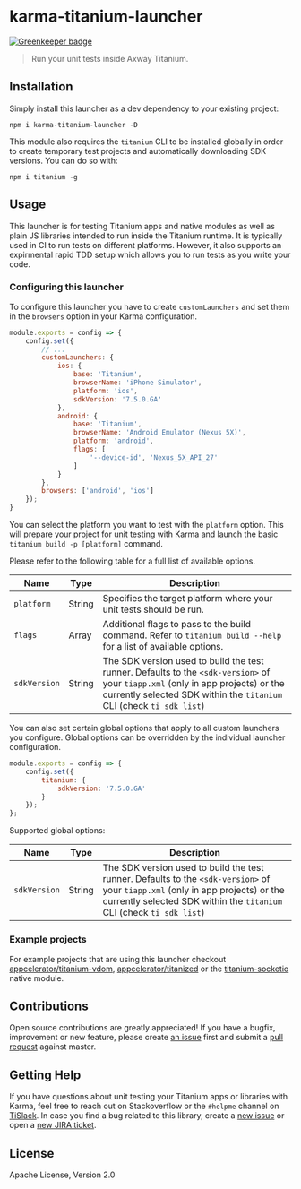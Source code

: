 # karma-titanium-launcher

[![Greenkeeper badge](https://badges.greenkeeper.io/appcelerator/karma-titanium-launcher.svg)](https://greenkeeper.io/)

> Run your unit tests inside Axway Titanium.

## Installation

Simply install this launcher as a dev dependency to your existing project:
```
npm i karma-titanium-launcher -D
```

This module also requires the `titanium` CLI to be installed globally in order to create temporary test projects and automatically downloading SDK versions. You can do so with:
```
npm i titanium -g
```

## Usage

This launcher is for testing Titanium apps and native modules as well as plain JS libraries intended to run inside the Titanium runtime. It is typically used in CI to run tests on different platforms. However, it also supports an expirmental rapid TDD setup which allows you to run tests as you write your code.

### Configuring this launcher

To configure this launcher you have to create `customLaunchers` and set them in the `browsers` option in your Karma configuration.

```js
module.exports = config => {
    config.set({
        // ...
        customLaunchers: {
            ios: {
                base: 'Titanium',
                browserName: 'iPhone Simulator',
                platform: 'ios',
                sdkVersion: '7.5.0.GA'
            },
            android: {
                base: 'Titanium',
                browserName: 'Android Emulator (Nexus 5X)',
                platform: 'android',
                flags: [
                    '--device-id', 'Nexus_5X_API_27'
                ]
            }
        },
        browsers: ['android', 'ios']
    });
}
```

You can select the platform you want to test with the `platform` option. This will prepare your project for unit testing with Karma and launch the basic `titanium build -p [platform]` command.

Please refer to the following table for a full list of available options.

| Name  | Type | Description |
| --- | --- | --- |
| `platform`  | String | Specifies the target platform where your unit tests should be run.  |
| `flags` | Array | Additional flags to pass to the build command. Refer to `titanium build --help` for a list of available options.  |
| `sdkVersion` | String | The SDK version used to build the test runner. Defaults to the `<sdk-version>` of your `tiapp.xml` (only in app projects) or the currently selected SDK within the `titanium` CLI (check `ti sdk list`) |

You can also set certain global options that apply to all custom launchers you configure. Global options can be overridden by the individual launcher configuration.

```js
module.exports = config => {
    config.set({
        titanium: {
            sdkVersion: '7.5.0.GA'
        }
    });
};
```

Supported global options:

| Name  | Type | Description |
| --- | --- | --- |
| `sdkVersion` | String | The SDK version used to build the test runner. Defaults to the `<sdk-version>` of your `tiapp.xml` (only in app projects) or the currently selected SDK within the `titanium` CLI (check `ti sdk list`) |

### Example projects

For example projects that are using this launcher checkout [appcelerator/titanium-vdom](https://github.com/appcelerator/titanium-vdom), [appcelerator/titanized](https://github.com/appcelerator/titanized) or the [titanium-socketio](https://github.com/appcelerator-modules/titanium-socketio) native module.

## Contributions

Open source contributions are greatly appreciated! If you have a bugfix, improvement or new feature, please create
[an issue](https://github.com/appcelerator/karma-titanium-launcher/issues/new) first and submit a [pull request](https://github.com/appcelerator/karma-titanium-launcher/pulls/new) against master.

## Getting Help

If you have questions about unit testing your Titanium apps or libraries with Karma, feel free to reach out on Stackoverflow or the
`#helpme` channel on [TiSlack](http://tislack.org). In case you find a bug related to this library, create a [new issue](https://github.com/appcelerator/karma-titanium-launcher/issues/new)
or open a [new JIRA ticket](https://jira.appcelerator.org).

## License

Apache License, Version 2.0
